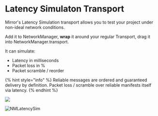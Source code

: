 # Latency Simulaton Transport

Mirror's Latency Simulation transport allows you to test your project under non-ideal network conditions.

Add it to NetworkManager, **wrap** it around your regular Transport, drag it into NetworkManager.transport.

It can simulate:

* Latency in milliseconds
* Packet loss in %
* Packet scramble / reorder

{% hint style="info" %}
Reliable messages are ordered and guaranteed delivery by definition. Packet loss / scramble over reliable manifests itself via latency.&#x20;
{% endhint %}

![](../../.gitbook/assets/2021-03-14\_21-32-23@2x.png)

![NMLatencySim](https://user-images.githubusercontent.com/57072365/225437999-0667da1b-abf7-49c5-8c1d-d1a2fec36b12.jpg)
